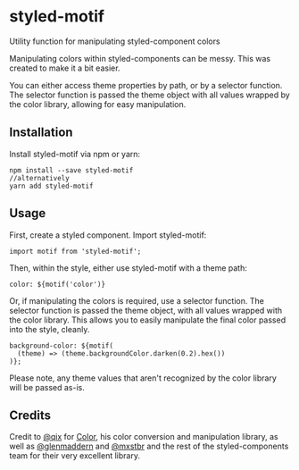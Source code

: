 # styled-motif

Utility function for manipulating styled-component colors

Manipulating colors within styled-components can be messy. This was created to make it a bit easier.

You can either access theme properties by path, or by a selector function. The selector function is passed the theme object with all values wrapped by the color library, allowing for easy manipulation.

## Installation

Install styled-motif via npm or yarn:

    npm install --save styled-motif
    //alternatively
    yarn add styled-motif

## Usage

First, create a styled component. Import styled-motif:

    import motif from 'styled-motif';

Then, within the style, either use styled-motif with a theme path:

    color: ${motif('color')}

Or, if manipulating the colors is required, use a selector function. The selector function is passed the theme object, with all values wrapped with the color library. This allows you to easily manipulate the final color passed into the style, cleanly.

    background-color: ${motif(
      (theme) => (theme.backgroundColor.darken(0.2).hex())
    )};

Please note, any theme values that aren't recognized by the color library will be passed as-is.

## Credits

Credit to [@qix](https://medium.com/@qix) for [Color](https://github.com/Qix-/color), his color conversion and manipulation library, as well as [@glenmaddern](https://twitter.com/glenmaddern) and [@mxstbr](https://twitter.com/mxstbr) and the rest of the styled-components team for their very excellent library.
